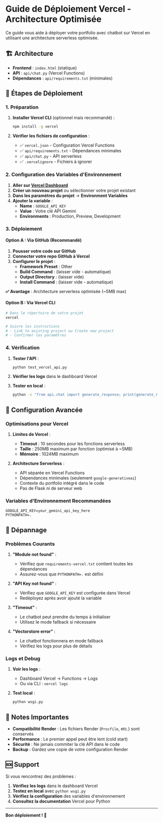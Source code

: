# Guide de Déploiement Vercel - Architecture Optimisée

Ce guide vous aide à déployer votre portfolio avec chatbot sur Vercel en utilisant une architecture serverless optimisée.

## 🏗️ Architecture

- **Frontend** : `index.html` (statique)
- **API** : `api/chat.py` (Vercel Functions)
- **Dépendances** : `api/requirements.txt` (minimales)

## 🚀 Étapes de Déploiement

### 1. Préparation

1. **Installer Vercel CLI** (optionnel mais recommandé) :
   ```bash
   npm install -g vercel
   ```

2. **Vérifier les fichiers de configuration** :
   - ✅ `vercel.json` - Configuration Vercel Functions
   - ✅ `api/requirements.txt` - Dépendances minimales
   - ✅ `api/chat.py` - API serverless
   - ✅ `.vercelignore` - Fichiers à ignorer

### 2. Configuration des Variables d'Environnement

1. **Aller sur [Vercel Dashboard](https://vercel.com/dashboard)**
2. **Créer un nouveau projet** ou sélectionner votre projet existant
3. **Dans les paramètres du projet** → **Environment Variables**
4. **Ajouter la variable** :
   - **Name** : `GOOGLE_API_KEY`
   - **Value** : Votre clé API Gemini
   - **Environments** : Production, Preview, Development

### 3. Déploiement

#### Option A : Via GitHub (Recommandé)

1. **Pousser votre code sur GitHub**
2. **Connecter votre repo GitHub à Vercel**
3. **Configurer le projet** :
   - **Framework Preset** : Other
   - **Build Command** : (laisser vide - automatique)
   - **Output Directory** : (laisser vide)
   - **Install Command** : (laisser vide - automatique)

**✅ Avantage** : Architecture serverless optimisée (~5MB max)

#### Option B : Via Vercel CLI

```bash
# Dans le répertoire de votre projet
vercel

# Suivre les instructions
# - Link to existing project ou Create new project
# - Confirmer les paramètres
```

### 4. Vérification

1. **Tester l'API** :
   ```bash
   python test_vercel_api.py
   ```

2. **Vérifier les logs** dans le dashboard Vercel

3. **Tester en local** :
   ```bash
   python -c "from api.chat import generate_response; print(generate_response('Qui es-tu ?'))"
   ```

## 🔧 Configuration Avancée

### Optimisations pour Vercel

1. **Limites de Vercel** :
   - **Timeout** : 10 secondes pour les fonctions serverless
   - **Taille** : 250MB maximum par fonction (optimisé à ~5MB)
   - **Mémoire** : 1024MB maximum

2. **Architecture Serverless** :
   - API séparée en Vercel Functions
   - Dépendances minimales (seulement `google-generativeai`)
   - Contexte du portfolio intégré dans le code
   - Pas de Flask ni de serveur web

### Variables d'Environnement Recommandées

```env
GOOGLE_API_KEY=your_gemini_api_key_here
PYTHONPATH=.
```

## 🐛 Dépannage

### Problèmes Courants

1. **"Module not found"** :
   - Vérifiez que `requirements-vercel.txt` contient toutes les dépendances
   - Assurez-vous que `PYTHONPATH=.` est défini

2. **"API Key not found"** :
   - Vérifiez que `GOOGLE_API_KEY` est configurée dans Vercel
   - Redéployez après avoir ajouté la variable

3. **"Timeout"** :
   - Le chatbot peut prendre du temps à initialiser
   - Utilisez le mode fallback si nécessaire

4. **"Vectorstore error"** :
   - Le chatbot fonctionnera en mode fallback
   - Vérifiez les logs pour plus de détails

### Logs et Debug

1. **Voir les logs** :
   - Dashboard Vercel → Functions → Logs
   - Ou via CLI : `vercel logs`

2. **Test local** :
   ```bash
   python wsgi.py
   ```

## 📝 Notes Importantes

- **Compatibilité Render** : Les fichiers Render (`Procfile`, etc.) sont conservés
- **Performance** : Le premier appel peut être lent (cold start)
- **Sécurité** : Ne jamais commiter la clé API dans le code
- **Backup** : Gardez une copie de votre configuration Render

## 🆘 Support

Si vous rencontrez des problèmes :

1. **Vérifiez les logs** dans le dashboard Vercel
2. **Testez en local** avec `python wsgi.py`
3. **Vérifiez la configuration** des variables d'environnement
4. **Consultez la documentation** Vercel pour Python

---

**Bon déploiement ! 🚀** 